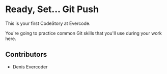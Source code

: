 
# Ready, Set... Git Push

This is your first CodeStory at Evercode.

You're going to practice common Git skills that you'll use during your work here.

## Contributors

- Denis Evercoder
